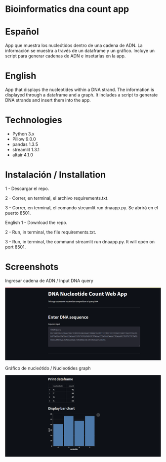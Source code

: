 # Bioinformatics dna count app

# Español
App que muestra los nucleótidos dentro de una cadena de ADN. 
La información se muestra a través de un dataframe y un gráfico.
Incluye un script para generar cadenas de ADN e insetarlas en la app.

# English
App that displays the nucleotides within a DNA strand. 
The information is displayed through a dataframe and a graph.
It includes a script to generate DNA strands and insert them into the app.

# Technologies
* Python 3.x
* Pillow 9.0.0
* pandas 1.3.5
* streamlit 1.3.1
* altair 4.1.0

# Instalación / Installation
1 - Descargar el repo.

2 - Correr, en terminal, el archivo requirements.txt.

3 - Correr, en terminal, el comando streamlit run dnaapp.py. Se abrirá en el puerto 8501.

English
1 - Download the repo.

2 - Run, in terminal, the file requirements.txt.

3 - Run, in terminal, the command streamlit run dnaapp.py. It will open on port 8501.

# Screenshots

Ingresar cadena de ADN / Input DNA query

![Algorithm schema](./images/enterdna.png)

Gráfico de nucleótido / Nucleotides graph

![Algorithm schema](./images/dfandchart.png)

